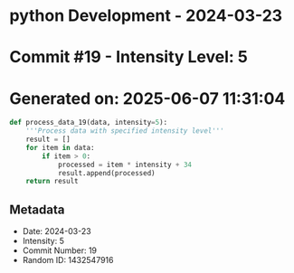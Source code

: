 ﻿# python Development - 2024-03-23
# Commit #19 - Intensity Level: 5
# Generated on: 2025-06-07 11:31:04
```python
def process_data_19(data, intensity=5):
    '''Process data with specified intensity level'''
    result = []
    for item in data:
        if item > 0:
            processed = item * intensity + 34
            result.append(processed)
    return result
```
## Metadata
- Date: 2024-03-23
- Intensity: 5
- Commit Number: 19
- Random ID: 1432547916
